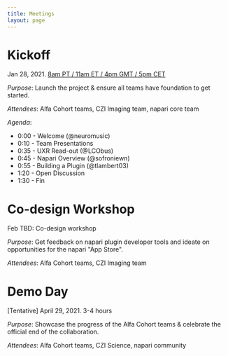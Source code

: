 ```yaml
---
title: Meetings
layout: page
---
```


# Kickoff

Jan 28, 2021. [8am PT / 11am ET / 4pm GMT / 5pm CET](https://www.starts-at.com/event/2649073776)

*Purpose*: Launch the project & ensure all teams have foundation to get started.

*Attendees*: Alfa Cohort teams, CZI Imaging team, napari core team

*Agenda*:

- 0:00 - Welcome (@neuromusic)
- 0:10 - Team Presentations
- 0:35 - UXR Read-out (@LCObus)
- 0:45 - Napari Overview (@sofroniewn)
- 0:55 - Building a Plugin (@tlambert03)
- 1:20 - Open Discussion
- 1:30 - Fin


# Co-design Workshop

Feb TBD: Co-design workshop

*Purpose*: Get feedback on napari plugin developer tools and ideate on opportunities for the napari "App Store".

*Attendees*: Alfa Cohort teams, CZI Imaging team

# Demo Day

[Tentative] April 29, 2021. 3-4 hours

*Purpose*: Showcase the progress of the Alfa Cohort teams & celebrate the official end of the collaboration.

*Attendees*: Alfa Cohort teams, CZI Science, napari community
